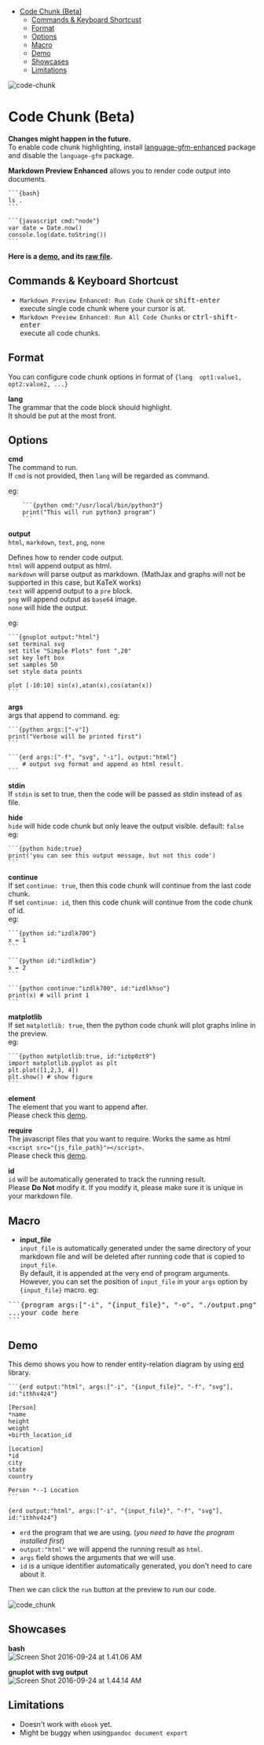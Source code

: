 <!-- toc orderedList:0 depthFrom: 1 -->

* [Code Chunk (Beta)](#code-chunk-beta)
	* [Commands & Keyboard Shortcust](#commands-keyboard-shortcust)
	* [Format](#format)
	* [Options](#options)
	* [Macro](#macro)
	* [Demo](#demo)
	* [Showcases](#showcases)
	* [Limitations](#limitations)

<!-- tocstop -->

![code-chunk](http://i.imgur.com/MAtC3SD.gif)

# Code Chunk (Beta)  
**Changes might happen in the future.**  
To enable code chunk highlighting, install [language-gfm-enhanced](https://atom.io/packages/language-gfm-enhanced) package and disable the `language-gfm` package.    

**Markdown Preview Enhanced** allows you to render code output into documents.     

    ```{bash}
    ls .
    ```

    ```{javascript cmd:"node"}
    var date = Date.now()
    console.log(date.toString())
    ```   

**Here is a  [demo](https://cdn.rawgit.com/shd101wyy/markdown-preview-enhanced/f83acb43/test/code-chunks-test.html), and its [raw file](https://raw.githubusercontent.com/shd101wyy/markdown-preview-enhanced/master/test/code-chunks-test.md).**  

## Commands & Keyboard Shortcust
* `Markdown Preview Enhanced: Run Code Chunk` or <kbd>shift-enter</kbd>      
execute single code chunk where your cursor is at.    
* `Markdown Preview Enhanced: Run All Code Chunks` or <kbd>ctrl-shift-enter</kbd>   
execute all code chunks.    

## Format
You can configure code chunk options in format of `{lang  opt1:value1, opt2:value2, ...}`    

**lang**  
The grammar that the code block should highlight.  
It should be put at the most front.  

## Options
**cmd**    
The command to run.  
If `cmd` is not provided, then `lang` will be regarded as command.    

eg:  

		```{python cmd:"/usr/local/bin/python3"}
		print("This will run python3 program")
		```


**output**  
`html`, `markdown`, `text`, `png`, `none`  

Defines how to render code output.   
`html` will append output as html.    
`markdown` will parse output as markdown. (MathJax and graphs will not be supported in this case, but KaTeX works)      
`text` will append output to a `pre` block.    
`png` will append output as `base64` image.  
`none` will hide the output.  

eg:     

    ```{gnuplot output:"html"}
    set terminal svg
    set title "Simple Plots" font ",20"
    set key left box
    set samples 50
    set style data points

    plot [-10:10] sin(x),atan(x),cos(atan(x))
    ```

**args**  
args that append to command. eg:    

    ```{python args:["-v"]}
    print("Verbose will be printed first")
    ```

    ```{erd args:["-f", "svg", "-i"], output:"html"}
		# output svg format and append as html result.
    ```

**stdin**  
If `stdin` is set to true, then the code will be passed as stdin instead of as file.

**hide**  
`hide` will hide code chunk but only leave the output visible. default: `false`  
eg:

    ```{python hide:true}
    print('you can see this output message, but not this code')
    ```

**continue**  
If set `continue: true`, then this code chunk will continue from the last code chunk.  
If set `continue: id`, then this code chunk will continue from the code chunk of id.  
eg:    

	```{python id:"izdlk700"}
	x = 1
	```

	```{python id:"izdlkdim"}
	x = 2
	```

	```{python continue:"izdlk700", id:"izdlkhso"}
	print(x) # will print 1
	```

**matplotlib**  
If set `matplotlib: true`, then the python code chunk will plot graphs inline in the preview.    
eg:    

	```{python matplotlib:true, id:"izbp0zt9"}
	import matplotlib.pyplot as plt
	plt.plot([1,2,3, 4])
	plt.show() # show figure
	```

**element**  
The element that you want to append after.  
Please check this [demo](https://cdn.rawgit.com/shd101wyy/markdown-preview-enhanced/f83acb43/test/code-chunks-test.html).

**require**  
The javascript files that you want to require. Works the same as html `<script src="{js_file_path}"></script>`.  
Please check this [demo](https://cdn.rawgit.com/shd101wyy/markdown-preview-enhanced/f83acb43/test/code-chunks-test.html).  

**id**  
`id` will be automatically generated to track the running result.  
Please **Do Not** modify it. If you modify it, please make sure it is unique in your markdown file.    

## Macro
* **input_file**  
`input_file` is automatically generated under the same directory of your markdown file and will be deleted after running code that is copied to `input_file`.      
By default, it is appended at the very end of program arguments.  
However, you can set the position of `input_file` in your `args` option by `{input_file}` macro. eg:  

<pre>
```{program args:["-i", "{input_file}", "-o", "./output.png"]}
...your code here
```
</pre>

## Demo
This demo shows you how to render entity-relation diagram by using [erd](https://github.com/BurntSushi/erd) library.   

    ```{erd output:"html", args:["-i", "{input_file}", "-f", "svg"], id:"ithhv4z4"}

    [Person]
    *name
    height
    weight
    +birth_location_id

    [Location]
    *id
    city
    state
    country

    Person *--1 Location
    ```

`{erd output:"html", args:["-i", "{input_file}", "-f", "svg"], id:"ithhv4z4"}`  
* `erd` the program that we are using. (*you need to have the program installed first*)  
* `output:"html"` we will append the running result as `html`.  
* `args` field shows the arguments that we will use.  
* `id` is a unique identifier automatically generated, you don't need to care about it.  

Then we can click the `run` button at the preview to run our code.  

![code_chunk](http://i.imgur.com/a7LkJYD.gif)

## Showcases
**bash**  
![Screen Shot 2016-09-24 at 1.41.06 AM](http://i.imgur.com/v5Y7juh.png)

**gnuplot with svg output**    
![Screen Shot 2016-09-24 at 1.44.14 AM](http://i.imgur.com/S93g7Tk.png)

## Limitations
* Doesn't work with `ebook` yet.  
* Might be buggy when using`pandoc document export`